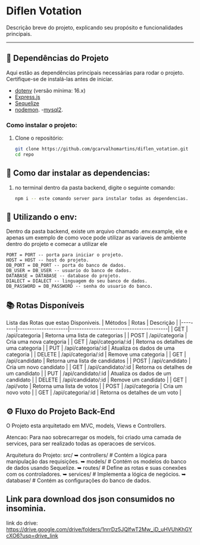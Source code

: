 # Diflen Votation

Descrição breve do projeto, explicando seu propósito e funcionalidades principais.

---

## 🚀 Dependências do Projeto

Aqui estão as dependências principais necessárias para rodar o projeto. Certifique-se de instalá-las antes de iniciar.

- [dotenv](https://nodejs.org/) (versão mínima: 16.x)
- [Express.js](https://expressjs.com/)
- [Sequelize](https://sequelize.org/)
- [nodemon](https://www.npmjs.com/package/nodemon).
-[mysql2](https://www.npmjs.com/package/mysql2).

### Como instalar o projeto:
1. Clone o repositório:
   ```bash
   git clone https://github.com/gcarvalhomartins/diflen_votation.git
   cd repo

## 🦾 Como dar instalar as dependencias:
1. no terminal dentro da pasta backend, digite o seguinte comando:
    ```bash
    npm i -- este comando server para instalar todas as dependencias.

## 👀 Utilizando o env:

Dentro da pasta backend, existe um arquivo chamado .env.example, ele e apenas um exemplo 
de como voce pode utilizar as variaveis de ambiente dentro do projeto e comecar a utilizar ele
    
    PORT = PORT -- porta para iniciar o projeto. 
    HOST = HOST -- host do projeto.
    DB_PORT = DB_PORT -- porta do banco de dados. 
    DB_USER = DB_USER -- usuario do banco de dados. 
    DATABASE = DATABASE -- database do projeto. 
    DIALECT = DIALECT -- linguagem do seu banco de dados.
    DB_PASSWORD = DB_PASSWORD -- senha do usuario do banco. 


## 📚 Rotas Disponíveis

Lista das Rotas que estao Disponiveis.
| Métodos | Rotas               | Descrição                               |
|---------|---------------------|-----------------------------------------|
| GET     | /api/categoria          | Retorna uma lista de categorias          |
| POST    | /api/categoria          | Cria uma nova categoria                   |
| GET     | /api/categoria/:id      | Retorna os detalhes de uma categoria      |
| PUT     | /api/categoria/:id      | Atualiza os dados de uma categoria        |
| DELETE  | /api/categoria/:id      | Remove uma categoria                      |
| GET     | /api/candidato          | Retorna uma lista de candidatos          |
| POST    | /api/candidato          | Cria um novo candidato                   |
| GET     | /api/candidato/:id      | Retorna os detalhes de um candidato      |
| PUT     | /api/candidato/:id      | Atualiza os dados de um candidato       |
| DELETE  | /api/candidato/:id      | Remove um candidato                      |
| GET     | /api/voto          | Retorna uma lista de votos          |
| POST    | /api/categoria          | Cria um novo voto                   |
| GET     | /api/categoria/:id      | Retorna os detalhes de um voto     |


## ⚙️ Fluxo do Projeto Back-End

O Projeto esta arquitetado em MVC, models, Views e Controllers.

Atencao: Para nao sobrecarregar os models, foi criado uma camada de services, para ser realizado todas as operacoes de servicos. 

Arquitetura do Projeto: 
    src/ 
    ➥ controllers/ # Contém a lógica para manipulação das requisições. 
    ➥ models/ # Contém os modelos do banco de dados usando Sequelize. 
    ➥ routes/ # Define as rotas e suas conexões com os controladores. 
    ➥ services/ # Implementa a lógica de negócios. 
    ➥ database/ # Contém as configurações do banco de dados.

## Link para download dos json consumidos no insominia.

link do drive: https://drive.google.com/drive/folders/1nrrDz5JQlfwT2Mw_jD_uHVUhKhGYcXO6?usp=drive_link